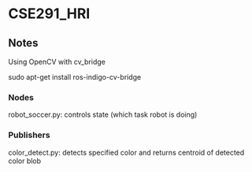 # CSE291_HRI





## Notes
Using OpenCV with cv_bridge

sudo apt-get install ros-indigo-cv-bridge


### Nodes
robot_soccer.py: controls state (which task robot is doing)

### Publishers
color_detect.py: detects specified color and returns centroid of detected color blob



